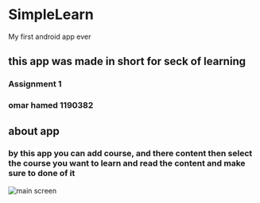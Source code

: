 # SimpleLearn
My first android app ever 


## this app was made in short for seck of learning 
### Assignment 1 
### omar hamed 1190382

## about app 
### by this app you can add course, and there content then select the course you want to learn and read the content and make sure to done of it 

 
![main screen](https://i.ibb.co/TwJ9Wsj/Screenshot-2023-05-06-221331.png)

